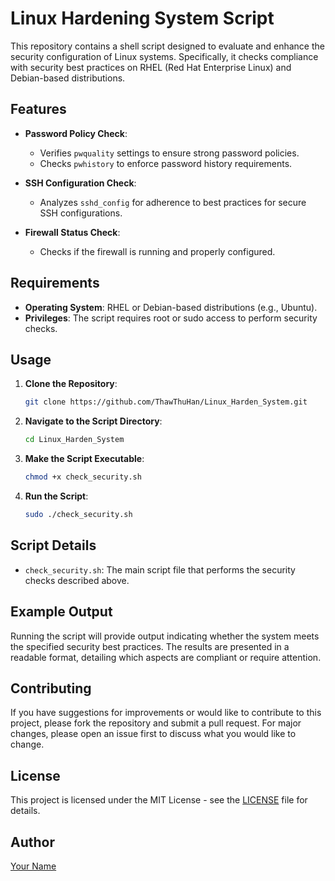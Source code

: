 # Linux Hardening System Script

This repository contains a shell script designed to evaluate and enhance the security configuration of Linux systems. Specifically, it checks compliance with security best practices on RHEL (Red Hat Enterprise Linux) and Debian-based distributions.

## Features

- **Password Policy Check**:
  - Verifies `pwquality` settings to ensure strong password policies.
  - Checks `pwhistory` to enforce password history requirements.

- **SSH Configuration Check**:
  - Analyzes `sshd_config` for adherence to best practices for secure SSH configurations.

- **Firewall Status Check**:
  - Checks if the firewall is running and properly configured.

## Requirements

- **Operating System**: RHEL or Debian-based distributions (e.g., Ubuntu).
- **Privileges**: The script requires root or sudo access to perform security checks.

## Usage

1. **Clone the Repository**:

    ```bash
    git clone https://github.com/ThawThuHan/Linux_Harden_System.git
    ```

2. **Navigate to the Script Directory**:

    ```bash
    cd Linux_Harden_System
    ```

3. **Make the Script Executable**:

    ```bash
    chmod +x check_security.sh
    ```

4. **Run the Script**:

    ```bash
    sudo ./check_security.sh
    ```

## Script Details

- `check_security.sh`: The main script file that performs the security checks described above.

## Example Output

Running the script will provide output indicating whether the system meets the specified security best practices. The results are presented in a readable format, detailing which aspects are compliant or require attention.

## Contributing

If you have suggestions for improvements or would like to contribute to this project, please fork the repository and submit a pull request. For major changes, please open an issue first to discuss what you would like to change.

## License

This project is licensed under the MIT License - see the [LICENSE](LICENSE) file for details.

## Author

[Your Name](https://github.com/ThawThuHan)

